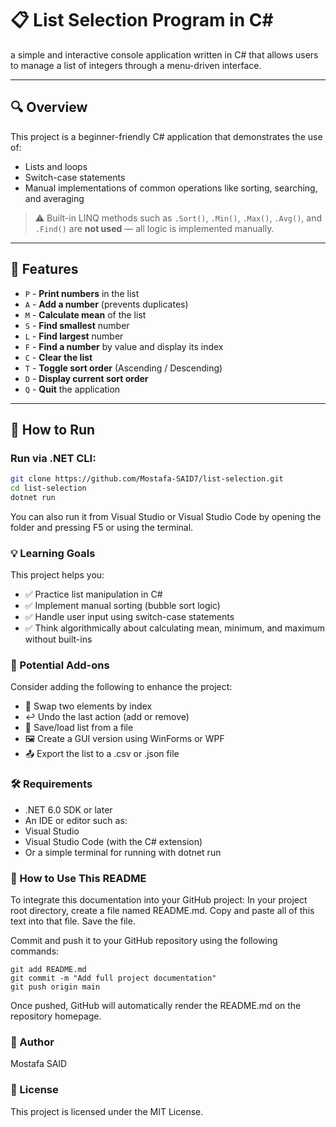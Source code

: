 # 📋 List Selection Program in C#

a simple and interactive console application written in C# that allows users to manage a list of integers through a menu-driven interface.

---

## 🔍 Overview

This project is a beginner-friendly C# application that demonstrates the use of:

- Lists and loops
- Switch-case statements
- Manual implementations of common operations like sorting, searching, and averaging

> ⚠️ Built-in LINQ methods such as `.Sort()`, `.Min()`, `.Max()`, `.Avg()`, and `.Find()` are **not used** — all logic is implemented manually.

---

## 🎯 Features

- `P` - **Print numbers** in the list
- `A` - **Add a number** (prevents duplicates)
- `M` - **Calculate mean** of the list
- `S` - **Find smallest** number
- `L` - **Find largest** number
- `F` - **Find a number** by value and display its index
- `C` - **Clear the list**
- `T` - **Toggle sort order** (Ascending / Descending)
- `D` - **Display current sort order**
- `Q` - **Quit** the application

---

## 🚀 How to Run

### Run via .NET CLI:

```bash
git clone https://github.com/Mostafa-SAID7/list-selection.git
cd list-selection
dotnet run
```
You can also run it from Visual Studio or Visual Studio Code by opening the folder and pressing F5 or using the terminal.

### 💡 Learning Goals
This project helps you:

- ✅ Practice list manipulation in C#
- ✅ Implement manual sorting (bubble sort logic)
- ✅ Handle user input using switch-case statements
- ✅ Think algorithmically about calculating mean, minimum, and maximum without built-ins

### 🧩 Potential Add-ons
Consider adding the following to enhance the project:

- 🔁 Swap two elements by index
- ↩️ Undo the last action (add or remove)
- 💾 Save/load list from a file
- 🖼️ Create a GUI version using WinForms or WPF
- 📤 Export the list to a .csv or .json file

### 🛠 Requirements

- .NET 6.0 SDK or later
- An IDE or editor such as:
- Visual Studio
- Visual Studio Code (with the C# extension)
- Or a simple terminal for running with dotnet run

### 📝 How to Use This README
To integrate this documentation into your GitHub project:
In your project root directory, create a file named README.md.
Copy and paste all of this text into that file.
Save the file.

Commit and push it to your GitHub repository using the following commands:
```
git add README.md
git commit -m "Add full project documentation"
git push origin main
```
Once pushed, GitHub will automatically render the README.md on the repository homepage.

### 👤 Author
Mostafa SAID

### 📄 License
This project is licensed under the MIT License.


